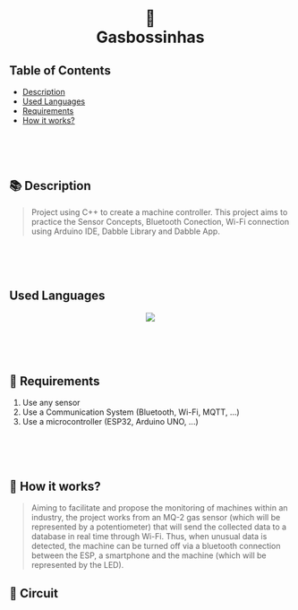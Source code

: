 <h1 align="center">
    🧯<br>Gasbossinhas
</h1>

## Table of Contents
  * [Description](#description)
  * [Used Languages](#used-languages)
  * [Requirements](#requirement)
  * [How it works?](#works)

<br><br><br>
  
<a name="description"></a>
## 📚 Description
>  Project using C++ to create a machine controller. This project aims to practice the Sensor Concepts, Bluetooth Conection, Wi-Fi connection using Arduino IDE,
Dabble Library and Dabble App.

<br><br><br>

<a name="used-languages"></a>
## Used Languages
<p align="center">
    <img src="https://img.shields.io/badge/C%2B%2B-00599C?style=for-the-badge&logo=c%2B%2B&logoColor=white" />
</p>

<br><br><br>

<a name="requirement"></a>
## 📝 Requirements
1. Use any sensor
2. Use a Communication System (Bluetooth, Wi-Fi, MQTT, ...)
3. Use a microcontroller (ESP32, Arduino UNO, ...)

<br><br><br>

<a name="works"></a>
## 🔎 How it works?
> Aiming to facilitate and propose the monitoring of machines within an industry, the project works from an MQ-2 gas sensor (which will be represented by a potentiometer) that will send the collected data to a database in real time through Wi-Fi.
> Thus, when unusual data is detected, the machine can be turned off via a bluetooth connection between the ESP, a smartphone and the machine (which will be represented by the LED).


<a name="circuit"></a>
## 🔎 Circuit
<img scr="circuit.png">
